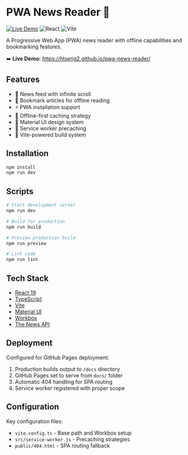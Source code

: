 # PWA News Reader 📰

[![Live Demo](https://img.shields.io/badge/Live_Demo-Available-success)](https://htseng2.github.io/pwa-news-reader/)
![React](https://img.shields.io/badge/React-19.0.0-blue.svg)
![Vite](https://img.shields.io/badge/Vite-6.2.0-orange.svg)

A Progressive Web App (PWA) news reader with offline capabilities and bookmarking features.

➡️ **Live Demo:** https://htseng2.github.io/pwa-news-reader/

## Features

- 📰 News feed with infinite scroll
- 🔖 Bookmark articles for offline reading
- ⚡ PWA installation support
- 📶 Offline-first caching strategy
- 🎨 Material UI design system
- 🔄 Service worker precaching
- 🚀 Vite-powered build system

## Installation

```bash
npm install
npm run dev
```

## Scripts

```bash
# Start development server
npm run dev

# Build for production
npm run build

# Preview production build
npm run preview

# Lint code
npm run lint
```

## Tech Stack

- [React 19](https://react.dev/)
- [TypeScript](https://www.typescriptlang.org/)
- [Vite](https://vitejs.dev/)
- [Material UI](https://mui.com/)
- [Workbox](https://developer.chrome.com/docs/workbox/)
- [The News API](https://www.thenewsapi.com/)

## Deployment

Configured for GitHub Pages deployment:

1. Production builds output to `/docs` directory
2. GitHub Pages set to serve from `docs/` folder
3. Automatic 404 handling for SPA routing
4. Service worker registered with proper scope

## Configuration

Key configuration files:

- `vite.config.ts` - Base path and Workbox setup
- `src/service-worker.js` - Precaching strategies
- `public/404.html` - SPA routing fallback
